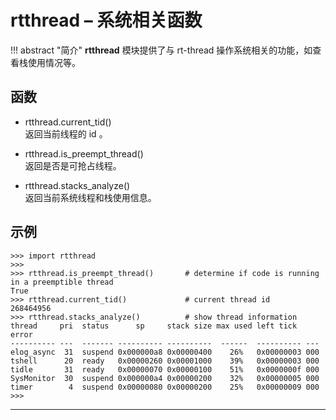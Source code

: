 # **rtthread** – 系统相关函数


!!! abstract "简介"
     **rtthread** 模块提供了与 rt-thread 操作系统相关的功能，如查看栈使用情况等。


## 函数

- rtthread.current_tid()  
  返回当前线程的 id 。

- rtthread.is_preempt_thread()  
  返回是否是可抢占线程。

- rtthread.stacks_analyze()  
  返回当前系统线程和栈使用信息。

## 示例 

```
>>> import rtthread
>>> 
>>> rtthread.is_preempt_thread()       # determine if code is running in a preemptible thread
True
>>> rtthread.current_tid()             # current thread id
268464956
>>> rtthread.stacks_analyze()          # show thread information
thread     pri  status      sp     stack size max used left tick  error
---------- ---  ------- ---------- ----------  ------  ---------- ---
elog_async  31  suspend 0x000000a8 0x00000400    26%   0x00000003 000
tshell      20  ready   0x00000260 0x00001000    39%   0x00000003 000
tidle       31  ready   0x00000070 0x00000100    51%   0x0000000f 000
SysMonitor  30  suspend 0x000000a4 0x00000200    32%   0x00000005 000
timer        4  suspend 0x00000080 0x00000200    25%   0x00000009 000
>>> 
```

----------